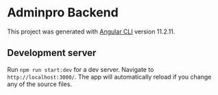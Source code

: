 # Adminpro Backend

This project was generated with [Angular CLI](https://github.com/angular/angular-cli) version 11.2.11.

## Development server

Run `npm run start:dev` for a dev server. Navigate to `http://localhost:3000/`. The app will automatically reload if you change any of the source files.



